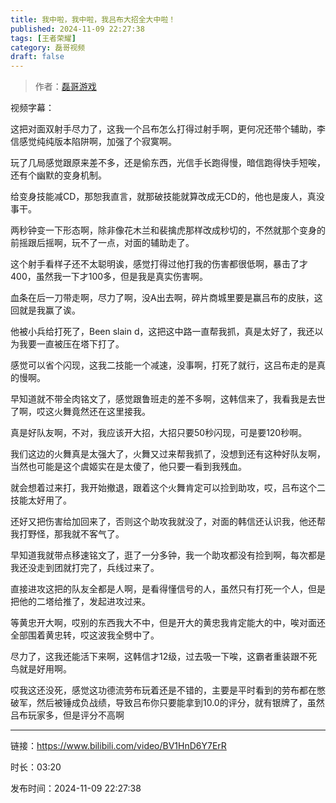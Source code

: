 ```yaml
---
title: 我中啦，我中啦，我吕布大招全大中啦！
published: 2024-11-09 22:27:38
tags: [王者荣耀]
category: 磊哥视频
draft: false
---
```



> 作者：[磊哥游戏](https://space.bilibili.com/268941858?spm_id_from=333.788.upinfo.head.click)

视频字幕：

这把对面双射手尽力了，这我一个吕布怎么打得过射手啊，更何况还带个辅助，李信感觉纯纯版本陷阱啊，加强了个寂寞啊。

玩了几局感觉跟原来差不多，还是偷东西，光信手长跑得慢，暗信跑得快手短唉，还有个幽默的变身机制。

给变身技能减CD，那恕我直言，就那破技能就算改成无CD的，他也是废人，真没事干。

两秒钟变一下形态啊，除非像花木兰和裴擒虎那样改成秒切的，不然就那个变身的前摇跟后摇啊，玩不了一点，对面的辅助走了。

这个射手看样子还不太聪明诶，感觉打得过他打我的伤害都很低啊，暴击了才400，虽然我一下才100多，但是我是真实伤害啊。

血条在后一刀带走啊，尽力了啊，没A出去啊，碎片商城里要是赢吕布的皮肤，这回就是我赢了诶。

他被小兵给打死了，Been slain d，这把这中路一直帮我抓，真是太好了，我还以为我要一直被压在塔下打了。

感觉可以省个闪现，这我二技能一个减速，没事啊，打死了就行，这吕布走的是真的慢啊。

早知道就不带全肉铭文了，感觉跟鲁班走的差不多啊，这韩信来了，我看我是去世了啊，哎这火舞竟然还在这里接我。

真是好队友啊，不对，我应该开大招，大招只要50秒闪现，可是要120秒啊。

我们这边的火舞真是太强大了，火舞又过来帮我抓了，没想到还有这种好队友啊，当然也可能是这个虞姬实在是太傻了，他只要一看到我残血。

就会想着过来打，我开始撤退，跟着这个火舞肯定可以捡到助攻，哎，吕布这个二技能太好用了。

还好又把伤害给加回来了，否则这个助攻我就没了，对面的韩信还认识我，他还帮我打野怪，那我就不客气了。

早知道我就带点移速铭文了，逛了一分多钟，我一个助攻都没有捡到啊，每次都是我还没走到团就打完了，兵线过来了。

直接进攻这把的队友全都是人啊，是看得懂信号的人，虽然只有打死一个人，但是把他的二塔给推了，发起进攻过来。

等黄忠开大啊，哎别的东西我大不中，但是开大的黄忠我肯定能大的中，唉对面还全部围着黄忠转，哎这波我全劈中了。

尽力了，这我还能活下来啊，这韩信才12级，过去吸一下唉，这霸者重装跟不死鸟就是好用啊。

哎我这还没死，感觉这功德流劳布玩着还是不错的，主要是平时看到的劳布都在憋破军，然后被锤成负战绩，导致吕布你只要能拿到10.0的评分，就有银牌了，虽然吕布玩家多，但是评分不高啊

---

链接：https://www.bilibili.com/video/BV1HnD6Y7ErR

时长：03:20

发布时间：2024-11-09 22:27:38
